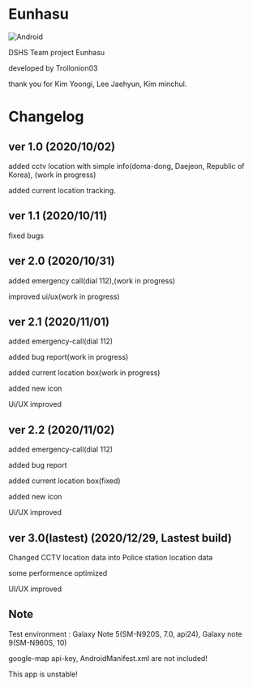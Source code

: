 # Eunhasu
![Android](https://img.shields.io/badge/Android-3DDC84?style=flat-square&logo=Android&logoColor=white)

DSHS Team project Eunhasu

developed by Trollonion03

thank you for Kim Yoongi, Lee Jaehyun, Kim minchul.

Changelog
=============


ver 1.0 (2020/10/02)
--------------------

added cctv location with simple info(doma-dong, Daejeon, Republic of Korea), (work in progress)

added current location tracking.

ver 1.1 (2020/10/11)
--------------------

fixed bugs

ver 2.0 (2020/10/31)
--------------------

added emergency call(dial 112),(work in progress)

improved ui/ux(work in progress)

ver 2.1 (2020/11/01)
--------------------

added emergency-call(dial 112)

added bug report(work in progress)

added current location box(work in progress)

added new icon

Ui/UX improved

ver 2.2 (2020/11/02)
----------------------------------------------

added emergency-call(dial 112)

added bug report

added current location box(fixed)

added new icon

Ui/UX improved

ver 3.0(lastest) (2020/12/29, Lastest build)
--------------------------------------------
Changed CCTV location data into Police station location data

some performence optimized

UI/UX improved

Note
----
Test environment : Galaxy Note 5(SM-N920S, 7.0, api24), Galaxy note 9(SM-N960S, 10)

google-map api-key, AndroidManifest.xml are not included!

This app is unstable!
